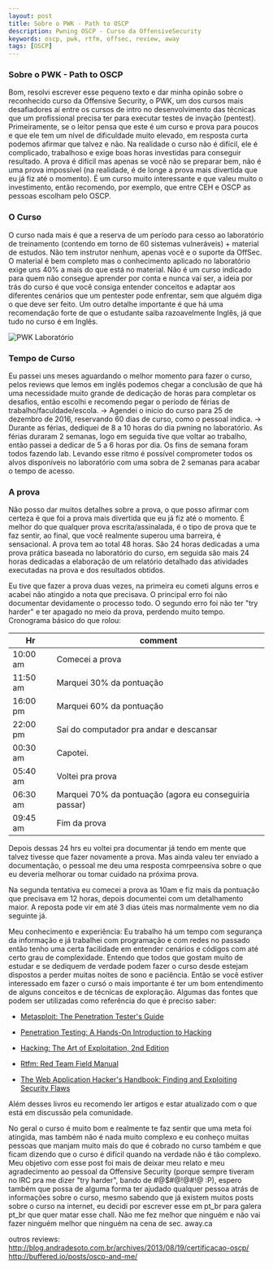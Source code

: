 ```yaml
---
layout: post
title: Sobre o PWK - Path to OSCP
description: Pwning OSCP - Curso da OffensiveSecurity
keywords: oscp, pwk, rtfm, offsec, review, away
tags: [OSCP]
---
```

 
### Sobre o PWK - Path to OSCP

Bom, resolvi escrever esse pequeno texto e dar minha opinão sobre o reconhecido curso da Offensive Security, o PWK, um dos cursos mais desafiadores aí entre os cursos de intro no desenvolvimento das técnicas que um profissional precisa ter para executar testes de invação (pentest).
Primeiramente, se o leitor pensa que este é um curso e prova para poucos e que ele tem um nível de dificuldade muito elevado, em resposta curta podemos afirmar que talvez e não.
Na realidade o curso não é difícil, ele é complicado, trabalhoso e exige boas horas investidas para conseguir resultado. A prova é difícil mas apenas se você não se preparar bem, não é uma prova impossível (na realidade, é de longe a prova mais divertida que eu já fiz até o momento). É um curso muito interessante e que valeu muito o investimento, então recomendo, por exemplo, que entre CEH e OSCP as pessoas escolham pelo OSCP.

### O Curso
O curso nada mais é que a reserva de um período para cesso ao laboratório de treinamento (contendo em torno de 60 sistemas vulneráveis) + material de estudos.
Não tem instrutor nenhum, apenas você e o suporte da OffSec.
O material é bem completo mas o conhecimento aplicado no laboratório exige uns 40% a mais do que está no material.
Não é um curso indicado para quem não consegue aprender por conta e nunca vai ser, a ideia por trás do curso é que você consiga entender conceitos e adaptar aos diferentes cenários que um pentester pode enfrentar, sem que alguém diga o que deve ser feito. Um outro detalhe importante é que há uma recomendação forte de que o estudante saiba razoavelmente Inglês, já que tudo no curso é em Inglês.

![PWK Laboratório](https://www.offensive-security.com/images/pwk-lab-net-intro1.png)

### Tempo de Curso
Eu passei uns meses aguardando o melhor momento para fazer o curso, pelos reviews que lemos em inglês podemos chegar a conclusão de que há uma necessidade muito grande de dedicação de horas para completar os desafios, então escolhi e recomendo pegar o período de férias de trabalho/faculdade/escola.
-> Agendei o inicio do curso para 25 de dezembro de 2016, reservando 60 dias de curso, como o pessoal indica.
-> Durante as férias, dediquei de 8 a 10 horas do dia pwning no laboratório. As férias duraram 2 semanas, logo em seguida tive que voltar ao trabalho, então passei a dedicar de 5 a 6 horas por dia. Os fins de semana foram todos fazendo lab. Levando esse ritmo é possível comprometer todos os alvos disponíveis no laboratório com uma sobra de 2 semanas para acabar o tempo de acesso.

### A prova
Não posso dar muitos detalhes sobre a prova, o que posso afirmar com certeza é que foi a prova mais divertida que eu já fiz até o momento. É melhor do que qualquer prova escrita/assinalada, é o tipo de prova que te faz sentir, ao final, que você realmente superou uma barreira, é sensacional. A prova tem ao total 48 horas. São 24 horas dedicadas a uma prova prática baseada no laboratório do curso, em seguida são mais 24 horas dedicadas a elaboração de um relatório detalhado das atividades executadas na prova e dos resultados obtidos.

Eu tive que fazer a prova duas vezes, na primeira eu cometi alguns erros e acabei não atingido a nota que precisava. O principal erro foi não documentar devidamente o processo todo. O segundo erro foi não ter "try harder" e ter apagado no meio da prova, perdendo muito tempo.
Cronograma básico do que rolou:

| Hr | comment |
| ------ | ------ |
| 10:00 am | Comecei a prova |
| 11:50 am | Marquei 30% da pontuação |
| 16:00 pm | Marquei 60% da pontuação |
| 22:00 pm | Saí do computador pra andar e descansar |
| 00:30 am | Capotei. |
| 05:40 am | Voltei pra prova |
| 06:30 am | Marquei 70% da pontuação (agora eu conseguiria passar) |
| 09:45 am | Fim da prova |

Depois dessas 24 hrs eu voltei pra documentar já tendo em mente que talvez tivesse que fazer novamente a prova. Mas ainda valeu ter enviado a documentação, o pessoal me deu uma resposta comrpeensiva sobre o que eu deveria melhorar ou tomar cuidado na próxima prova.

Na segunda tentativa eu comecei a prova as 10am e fiz mais da pontuação que precisava em 12 horas, depois documentei com um detalhamento maior.
A reposta pode vir em até 3 dias úteis mas normalmente vem no dia seguinte já.

Meu conhecimento e experiência:
Eu trabalho há um tempo com segurança da informação e já trabalhei com programação e com redes no passado então tenho uma certa facilidade em entender cenários e códigos com até certo grau de complexidade. Entendo que todos que gostam muito de estudar e se dediquem de verdade podem fazer o curso desde estejam dispostos a perder muitas noites de sono e paciência. Então se você estiver interessado em fazer o cursó o mais importante é ter um bom entendimento de alguns conceitos e de técnicas de exploração. Algumas das fontes que podem ser utilizadas como referência do que é preciso saber:

* [ Metasploit: The Penetration Tester's Guide ] 

* [Penetration Testing: A Hands-On Introduction to Hacking]

* [Hacking: The Art of Exploitation, 2nd Edition]

* [Rtfm: Red Team Field Manual]

* [The Web Application Hacker's Handbook: Finding and Exploiting Security Flaws]

Além desses livros eu recomendo ler artigos e estar atualizado com o que está em discussão pela comunidade.

No geral o curso é muito bom e realmente te faz sentir que uma meta foi atingida, mas também não é nada muito complexo e eu conheço muitas pessoas que manjam muito mais do que é cobrado no curso também e que ficam dizendo que o curso é difícil quando na verdade não é tão complexo. Meu objetivo com esse post foi mais de deixar meu relato e meu agradecimento ao pessoal da Offensive Security (porque sempre tiveram no IRC pra me dizer "try harder", bando de #@$#@!@#!@ :P), espero também que possa de alguma forma ter ajudado qualquer pessoa atrás de informações sobre o curso, mesmo sabendo que já existem muitos posts sobre o curso na internet, eu decidi por escrever esse em pt_br para galera pt_br que quer matar esse chall. Não me fez melhor que ninguém e não vai fazer ninguém melhor que ninguém na cena de sec.
away.ca

outros reviews:
http://blog.andradesoto.com.br/archives/2013/08/19/certificacao-oscp/
http://buffered.io/posts/oscp-and-me/

[Metasploit: The Penetration Tester's Guide]: <https://www.amazon.com/Metasploit-Penetration-Testers-David-Kennedy/dp/159327288X/ref=sr_1_1?ie=UTF8&qid=1492297200&sr=8-1&keywords=metasploit>

[Penetration Testing: A Hands-On Introduction to Hacking]: <https://www.amazon.com/Penetration-Testing-Hands-Introduction-Hacking/dp/1593275641/ref=sr_1_3?ie=UTF8&qid=1492297153&sr=8-3&keywords=pentest>

[Hacking: The Art of Exploitation, 2nd Edition]: <https://www.amazon.com/Hacking-Art-Exploitation-Jon-Erickson/dp/1593271441/ref=sr_1_1?ie=UTF8&qid=1492297164&sr=8-1&keywords=hacking>

[Rtfm: Red Team Field Manual]: <https://www.amazon.com/Rtfm-Red-Team-Field-Manual/dp/1494295504/ref=sr_1_2?ie=UTF8&qid=1492297153&sr=8-2&keywords=pentest>

[The Web Application Hacker's Handbook: Finding and Exploiting Security Flaws]: <https://www.amazon.com/Web-Application-Hackers-Handbook-Exploiting/dp/1118026470/ref=sr_1_1?ie=UTF8&qid=1492297179&sr=8-1&keywords=the+web+application+hacker%27s+handbook>
